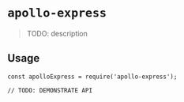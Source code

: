 # `apollo-express`

> TODO: description

## Usage

```
const apolloExpress = require('apollo-express');

// TODO: DEMONSTRATE API
```
